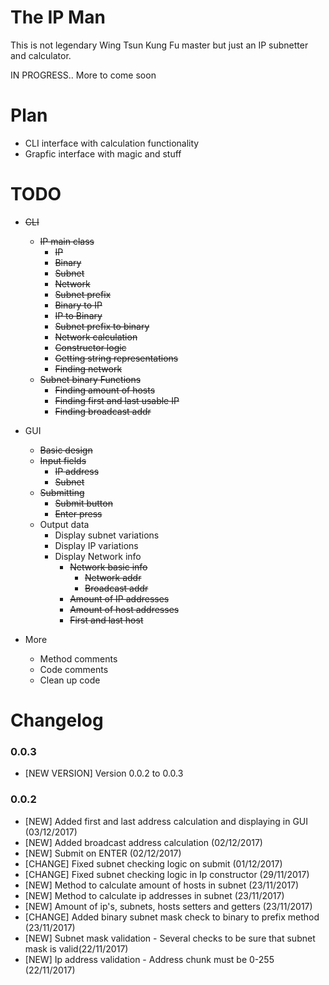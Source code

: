 # The IP Man

This is not legendary Wing Tsun Kung Fu master but just an IP subnetter and calculator.

IN PROGRESS.. More to come soon

# Plan
* CLI interface with calculation functionality
* Grapfic interface with magic and stuff

# TODO
* <s>CLI</s>
    * <s>IP main class</s>
        * <s>IP</s>
        * <s>Binary</s>
        * <s>Subnet</s>
        * <s>Network</s>
        * <s>Subnet prefix</s>
        * <s>Binary to IP</s>
        * <s>IP to Binary</s>
        * <s>Subnet prefix to binary</s>
        * <s>Network calculation</s>
        * <s>Constructor logic</s>
        * <s>Getting string representations</s>
        * <s>Finding network</s>
    * <s>Subnet binary Functions</s>
        * <s>Finding amount of hosts</s>
        * <s>Finding first and last usable IP</s>
        * <s>Finding broadcast addr</s>
        
* GUI
    * <s>Basic design</s>
    * <s>Input fields</s>
        * <s>IP address</s>
        * <s>Subnet</s>
    * <s>Submitting</s>
        * <s>Submit button</s>
        * <s>Enter press</s>
    * Output data
        * Display subnet variations
        * Display IP variations
        * Display Network info
            * <s>Network basic info</s>
                * <s>Network addr</s>
                * <s>Broadcast addr</s>
            * <s>Amount of IP addresses</s>
            * <s>Amount of host addresses</s>
            * <s>First and last host</s>
            
    
    
* More
    * Method comments
    * Code comments
    * Clean up code
    
    


# Changelog
### 0.0.3
* [NEW VERSION] Version 0.0.2 to 0.0.3
### 0.0.2
* [NEW] Added first and last address calculation and displaying in GUI (03/12/2017)
* [NEW] Added broadcast address calculation (02/12/2017)
* [NEW] Submit on ENTER (02/12/2017)
* [CHANGE] Fixed subnet checking logic on submit (01/12/2017)
* [CHANGE] Fixed subnet checking logic in Ip constructor (29/11/2017)
* [NEW] Method to calculate amount of hosts in subnet (23/11/2017)
* [NEW] Method to calculate ip addresses in subnet (23/11/2017)
* [NEW] Amount of ip's, subnets, hosts setters and getters (23/11/2017)
* [CHANGE] Added binary subnet mask check to binary to prefix method (23/11/2017) 
* [NEW] Subnet mask validation - Several checks to be sure that subnet mask is valid(22/11/2017)
* [NEW] Ip address validation - Address chunk must be 0-255 (22/11/2017)





